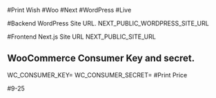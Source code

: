 #Print Wish
#Woo
#Next
#WordPress
#Live

#Backend WordPress Site URL.
NEXT_PUBLIC_WORDPRESS_SITE_URL

#Frontend Next.js Site URL
NEXT_PUBLIC_SITE_URL

## WooCommerce Consumer Key and secret.

WC_CONSUMER_KEY=
WC_CONSUMER_SECRET=
#Print Price

#9-25
